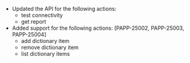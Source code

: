 * Updated the API for the following actions:
    * test connectivity
    * get report
* Added support for the following actions: [PAPP-25002, PAPP-25003, PAPP-25004]
    * add dictionary item
    * remove dictionary item
    * list dictionary items